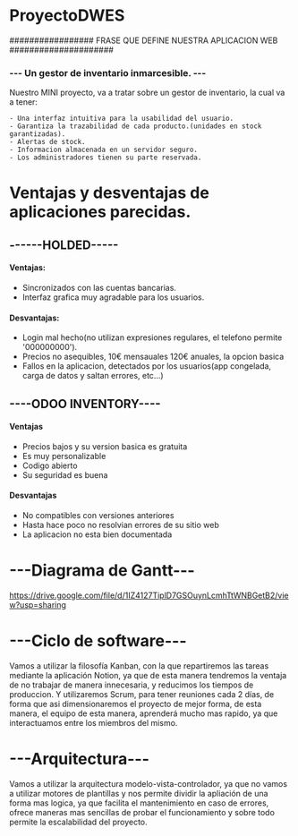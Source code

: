 # ProyectoDWES

################# FRASE QUE DEFINE NUESTRA APLICACION WEB #####################

### --- Un gestor de inventario inmarcesible. ---

Nuestro MINI proyecto, va a tratar sobre un gestor de inventario, la cual va a tener:

    - Una interfaz intuitiva para la usabilidad del usuario.
    - Garantiza la trazabilidad de cada producto.(unidades en stock garantizadas).
    - Alertas de stock.
    - Informacion almacenada en un servidor seguro.
    - Los administradores tienen su parte reservada.


# Ventajas y desventajas de aplicaciones parecidas.

## ------HOLDED-----

#### Ventajas:

- Sincronizados con las cuentas bancarias.
- Interfaz grafica muy agradable para los usuarios.

#### Desvantajas:

- Login mal hecho(no utilizan expresiones regulares, el telefono permite '000000000').
- Precios no asequibles, 10€ mensauales 120€ anuales, la opcion basica
- Fallos en la aplicacion, detectados por los usuarios(app congelada, carga de datos y saltan errores, etc...)


## ----ODOO INVENTORY----

#### Ventajas

- Precios bajos y su version basica es gratuita
- Es muy personalizable
- Codigo abierto
- Su seguridad es buena

#### Desvantajas

- No compatibles con versiones anteriores
- Hasta hace poco no resolvian errores de su sitio web
- La aplicacion no esta bien documentada


# ---Diagrama de Gantt---

https://drive.google.com/file/d/1IZ4127TiplD7GSOuynLcmhTtWNBGetB2/view?usp=sharing

# ---Ciclo de software---

Vamos a utilizar la filosofía Kanban, con la que repartiremos las tareas mediante la aplicación Notion, ya que de esta manera tendremos la ventaja de no trabajar de manera innecesaria, y reducimos los tiempos de produccion. Y utilizaremos Scrum, para tener reuniones cada 2 días, de forma que asi dimensionaremos el proyecto de mejor forma, de esta manera, el equipo de esta manera, aprenderá mucho mas rapido, ya que interactuamos entre los miembros del mismo.


# ---Arquitectura---

Vamos a utilizar la arquitectura modelo-vista-controlador, ya que no vamos a utilizar motores de plantillas y nos permite dividir la apliación de una forma mas logica, ya que facilita el mantenimiento en caso de errores, ofrece maneras mas sencillas de probar el funcionamiento y sobre todo permite la escalabilidad del proyecto.

